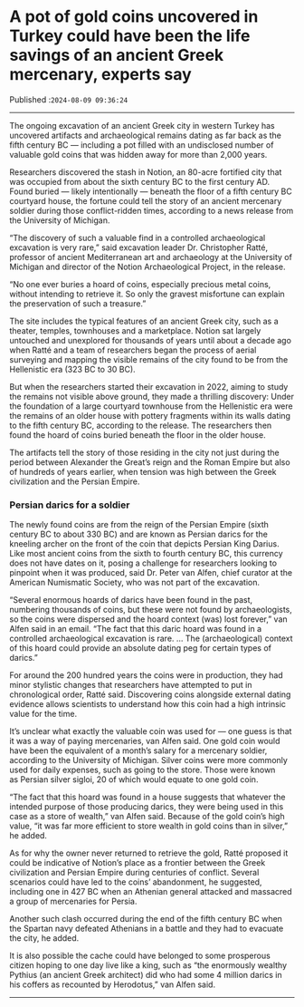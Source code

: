 # A pot of gold coins uncovered in Turkey could have been the life savings of an ancient Greek mercenary, experts say

Published :`2024-08-09 09:36:24`

---

The ongoing excavation of an ancient Greek city in western Turkey has uncovered artifacts and archaeological remains dating as far back as the fifth century BC — including a pot filled with an undisclosed number of valuable gold coins that was hidden away for more than 2,000 years.

Researchers discovered the stash in Notion, an 80-acre fortified city that was occupied from about the sixth century BC to the first century AD. Found buried — likely intentionally — beneath the floor of a fifth century BC courtyard house, the fortune could tell the story of an ancient mercenary soldier during those conflict-ridden times, according to a news release from the University of Michigan.

“The discovery of such a valuable find in a controlled archaeological excavation is very rare,” said excavation leader Dr. Christopher Ratté, professor of ancient Mediterranean art and archaeology at the University of Michigan and director of the Notion Archaeological Project, in the release.

“No one ever buries a hoard of coins, especially precious metal coins, without intending to retrieve it. So only the gravest misfortune can explain the preservation of such a treasure.”

The site includes the typical features of an ancient Greek city, such as a theater, temples, townhouses and a marketplace. Notion sat largely untouched and unexplored for thousands of years until about a decade ago when Ratté and a team of researchers began the process of aerial surveying and mapping the visible remains of the city found to be from the Hellenistic era (323 BC to 30 BC).

But when the researchers started their excavation in 2022, aiming to study the remains not visible above ground, they made a thrilling discovery: Under the foundation of a large courtyard townhouse from the Hellenistic era were the remains of an older house with pottery fragments within its walls dating to the fifth century BC, according to the release. The researchers then found the hoard of coins buried beneath the floor in the older house.

The artifacts tell the story of those residing in the city not just during the period between Alexander the Great’s reign and the Roman Empire but also of hundreds of years earlier, when tension was high between the Greek civilization and the Persian Empire.

### Persian darics for a soldier

The newly found coins are from the reign of the Persian Empire (sixth century BC to about 330 BC) and are known as Persian darics for the kneeling archer on the front of the coin that depicts Persian King Darius. Like most ancient coins from the sixth to fourth century BC, this currency does not have dates on it, posing a challenge for researchers looking to pinpoint when it was produced, said Dr. Peter van Alfen, chief curator at the American Numismatic Society, who was not part of the excavation.

“Several enormous hoards of darics have been found in the past, numbering thousands of coins, but these were not found by archaeologists, so the coins were dispersed and the hoard context (was) lost forever,” van Alfen said in an email. “The fact that this daric hoard was found in a controlled archaeological excavation is rare. … The (archaeological) context of this hoard could provide an absolute dating peg for certain types of darics.”

For around the 200 hundred years the coins were in production, they had minor stylistic changes that researchers have attempted to put in chronological order, Ratté said. Discovering coins alongside external dating evidence allows scientists to understand how this coin had a high intrinsic value for the time.

It’s unclear what exactly the valuable coin was used for — one guess is that it was a way of paying mercenaries, van Alfen said. One gold coin would have been the equivalent of a month’s salary for a mercenary soldier, according to the University of Michigan. Silver coins were more commonly used for daily expenses, such as going to the store. Those were known as Persian silver sigloi, 20 of which would equate to one gold coin.

“The fact that this hoard was found in a house suggests that whatever the intended purpose of those producing darics, they were being used in this case as a store of wealth,” van Alfen said. Because of the gold coin’s high value, “it was far more efficient to store wealth in gold coins than in silver,” he added.

As for why the owner never returned to retrieve the gold, Ratté proposed it could be indicative of Notion’s place as a frontier between the Greek civilization and Persian Empire during centuries of conflict. Several scenarios could have led to the coins’ abandonment, he suggested, including one in 427 BC when an Athenian general attacked and massacred a group of mercenaries for Persia.

Another such clash occurred during the end of the fifth century BC when the Spartan navy defeated Athenians in a battle and they had to evacuate the city, he added.

It is also possible the cache could have belonged to some prosperous citizen hoping to one day live like a king, such as “the enormously wealthy Pythius (an ancient Greek architect) did who had some 4 million darics in his coffers as recounted by Herodotus,” van Alfen said.

---

